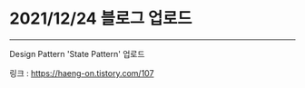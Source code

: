 # 2021/12/24 블로그 업로드
---------------------
Design Pattern 'State Pattern' 업로드

링크 : https://haeng-on.tistory.com/107
